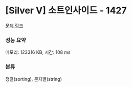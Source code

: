 # [Silver V] 소트인사이드 - 1427 

[문제 링크](https://www.acmicpc.net/problem/1427) 

### 성능 요약

메모리: 123316 KB, 시간: 108 ms

### 분류

정렬(sorting), 문자열(string)

